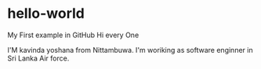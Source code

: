 # hello-world
My First example in GitHub
 Hi every One
 
 I'M kavinda yoshana from Nittambuwa. I'm woriking as software enginner in Sri Lanka Air force. 
